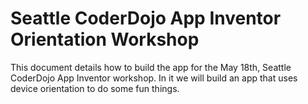 # Seattle CoderDojo App Inventor Orientation Workshop

This document details how to build the app for the May 18th, Seattle CoderDojo App Inventor workshop. In it we will build an app that uses device orientation to do some fun things.
